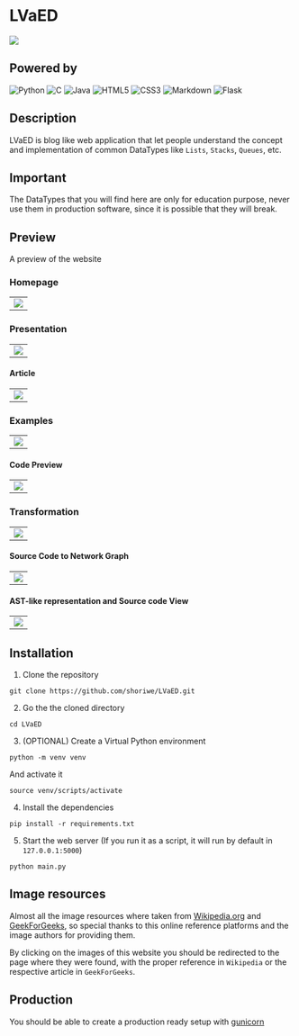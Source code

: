 # LVaED

![](https://github.com/shoriwe/LVaED/raw/main/static/img/logo_transparent_background.png)

## Powered by

<img alt="Python" src="https://img.shields.io/badge/python%20-%2314354C.svg?&style=for-the-badge&logo=python&logoColor=white"/> <img alt="C" src="https://img.shields.io/badge/c%20-%2300599C.svg?&style=for-the-badge&logo=c&logoColor=white"/> <img alt="Java" src="https://img.shields.io/badge/java-%23ED8B00.svg?&style=for-the-badge&logo=java&logoColor=white"/> <img alt="HTML5" src="https://img.shields.io/badge/html5%20-%23E34F26.svg?&style=for-the-badge&logo=html5&logoColor=white"/> <img alt="CSS3" src="https://img.shields.io/badge/css3%20-%231572B6.svg?&style=for-the-badge&logo=css3&logoColor=white"/> <img alt="Markdown" src="https://img.shields.io/badge/markdown-%23000000.svg?&style=for-the-badge&logo=markdown&logoColor=white"/> <img alt="Flask" src="https://img.shields.io/badge/flask%20-%23000.svg?&style=for-the-badge&logo=flask&logoColor=white"/>

## Description

LVaED is blog like web application that let people understand the concept and implementation of common DataTypes like `Lists`, `Stacks`, `Queues`, etc.

## Important

The DataTypes that you will find here are only for education purpose, never use them in production software, since it is possible that they will break.

## Preview

A preview of the website

### Homepage

<table><tr><td>
    <img src="https://github.com/shoriwe/LVaED/raw/main/resources/HomePage.png" />
</td></tr></table>

### Presentation

<table><tr><td>
    <img src="https://github.com/shoriwe/LVaED/raw/main/resources/Presentation.png"/>
</td></tr></table>

#### Article

<table><tr><td>
    <img src="https://github.com/shoriwe/LVaED/raw/main/resources/Article.png"/>
</td></tr></table>

### Examples

<table><tr><td>
    <img src="https://github.com/shoriwe/LVaED/raw/main/resources/Examples.png"/>
</td></tr></table>

#### Code Preview

<table><tr><td>
    <img src="https://github.com/shoriwe/LVaED/raw/main/resources/CodePreview.png"/>
</td></tr></table>

### Transformation

<table>
    <tr>
        <td>
            <img src="https://github.com/shoriwe/LVaED/raw/main/resources/Transformations.png"/>
        </td>
    </tr>
</table>

#### Source Code to Network Graph

<table>
    <tr>
        <td>
            <img src="https://github.com/shoriwe/LVaED/raw/main/resources/Transformations-Graph.png"/>
        </td>
    </tr>
</table>

#### AST-like representation and Source code View

<table>
    <tr>
        <td>
            <img src="https://github.com/shoriwe/LVaED/raw/main/resources/Transformations-Results-SourceCode.png"/>
        </td>
    </tr>
</table>

## Installation

1. Clone the repository

```shell script
git clone https://github.com/shoriwe/LVaED.git
```

2. Go the the cloned directory

```shell script
cd LVaED
```

3. (OPTIONAL) Create a Virtual Python environment

```shell script
python -m venv venv
```

And activate it

```shell script
source venv/scripts/activate
```

4. Install the dependencies

```shell script
pip install -r requirements.txt
```

5. Start the web server (If you run it as a script, it will run by default in `127.0.0.1:5000`)

```shell script
python main.py
```

## Image resources

Almost all the image resources where taken from [Wikipedia.org](https://es.wikipedia.org/) and [GeekForGeeks](https://www.geeksforgeeks.org/), so special thanks to this online reference platforms and the image authors for providing them.

By clicking on the images of this website you should be redirected to the page where they were found, with the proper reference in `Wikipedia` or the respective article in `GeekForGeeks`.

## Production

You should be able to create a production ready setup with [gunicorn](https://gunicorn.org/)
